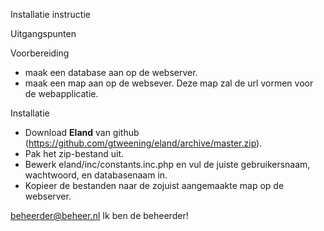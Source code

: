 Installatie instructie

Uitgangspunten


Voorbereiding
- maak een database aan op de webserver.
- maak een map aan op de websever. Deze map zal de url vormen voor de webapplicatie.

Installatie
- Download <b>Eland</b> van github (https://github.com/gtweening/eland/archive/master.zip).
- Pak het zip-bestand uit.
- Bewerk eland/inc/constants.inc.php en vul de juiste gebruikersnaam, wachtwoord, en databasenaam in.
- Kopieer de bestanden naar de zojuist aangemaakte map op de webserver.
 
beheerder@beheer.nl 
Ik ben de beheerder!

